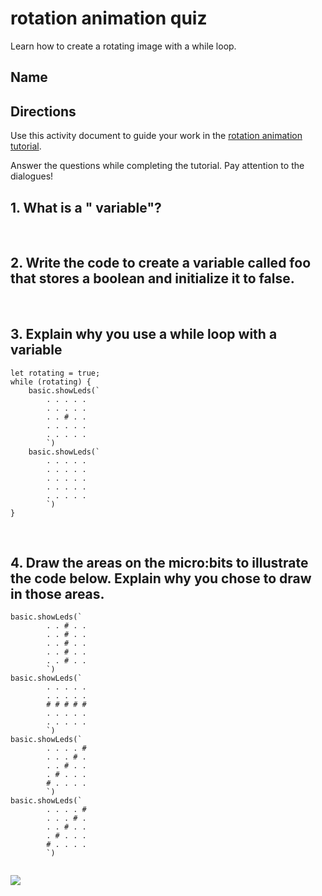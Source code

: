 # rotation animation quiz

Learn how to create a rotating image with a while loop.

## Name

## Directions

Use this activity document to guide your work in the [rotation animation tutorial](/lessons/rotation-animation/activity).

Answer the questions while completing the tutorial. Pay attention to the dialogues!

## 1. What is a " variable"?

<br />

## 2. Write the code to create a variable called foo that stores a boolean and initialize it to false.

<br/>

## 3. Explain why you use a while loop with a variable

```blocks
let rotating = true;
while (rotating) {
    basic.showLeds(`
        . . . . .
        . . . . .
        . . # . .
        . . . . .
        . . . . .
        `)
    basic.showLeds(`
        . . . . .
        . . . . .
        . . . . .
        . . . . .
        . . . . .
        `)
}

```

<br/>

## 4. Draw the areas on the micro:bits to illustrate the code below. Explain why you chose to draw in those areas.

```blocks
basic.showLeds(`
        . . # . .
        . . # . .
        . . # . .
        . . # . .
        . . # . .
        `)
basic.showLeds(`
        . . . . .
        . . . . .
        # # # # #
        . . . . .
        . . . . .
        `)
basic.showLeds(`
        . . . . #
        . . . # .
        . . # . .
        . # . . .
        # . . . .
        `)
basic.showLeds(`
        . . . . #
        . . . # .
        . . # . .
        . # . . .
        # . . . .
        `)
   
```

![](/static/mb/lessons/looper-2.png)

<br/>

